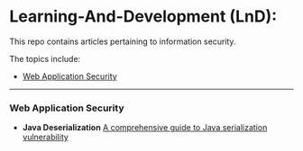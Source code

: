 # Learning-And-Development (LnD):

This repo contains articles pertaining to information security.

The topics include:

- [Web Application Security](#web-application-security)


----------

### Web Application Security
	
- **Java Deserialization**
[A comprehensive guide to Java serialization vulnerability](https://medium.com/bugbountywriteup/a-comprehensive-guide-to-java-serialization-vulnerability-18fad6e37b64)


